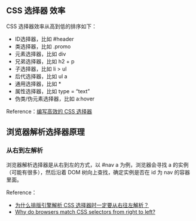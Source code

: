 ## CSS 选择器 效率

CSS 选择器效率从高到低的排序如下：

- ID选择器，比如 #header
- 类选择器，比如 .promo
- 元素选择器，比如 div
- 兄弟选择器，比如 h2 + p
- 子选择器，比如 li > ul
- 后代选择器，比如 ul a
- 通用选择器，比如 *
- 属性选择器，比如 type = “text”
- 伪类/伪元素选择器，比如 a:hover

Reference：[编写高效的 CSS 选择器](http://blog.jobbole.com/35339/)

## 浏览器解析选择器原理

### 从右到左解析

浏览器解析选择器是从右到左的方式，以 #nav a 为例，浏览器会寻找 a 的实例（可能有很多），然后沿着 DOM 树向上查找，确定实例是否在 id 为 nav 的容器里面。

Reference：
- [为什么排版引擎解析 CSS 选择器时一定要从右往左解析？](https://www.zhihu.com/question/20185756)
- [Why do browsers match CSS selectors from right to left?](http://stackoverflow.com/questions/5797014/why-do-browsers-match-CSS-selectors-from-right-to-left)
